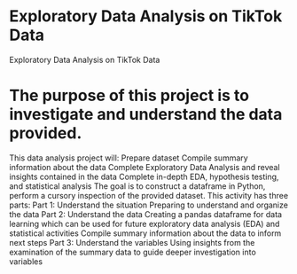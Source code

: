 # Exploratory Data Analysis on TikTok Data
Exploratory Data Analysis on TikTok Data

# The purpose of this project is to investigate and understand the data provided. 
This data analysis project will:
Prepare dataset
Compile summary information about the data
Complete Exploratory Data Analysis and reveal insights contained in the data
Complete in-depth EDA, hypothesis testing, and statistical analysis
The goal is to construct a dataframe in Python, perform a cursory inspection of the provided dataset.
This activity has three parts:
Part 1: Understand the situation
Preparing to understand and organize the data
Part 2: Understand the data
Creating a pandas dataframe for data learning which can be used for future exploratory data analysis (EDA) and statistical activities
Compile summary information about the data to inform next steps
Part 3: Understand the variables
Using insights from the examination of the summary data to guide deeper investigation into variables

